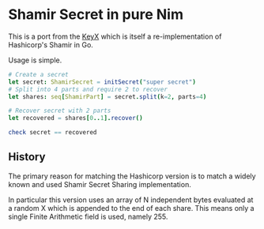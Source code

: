 # Shamir Secret in pure Nim

This is a port from the [KeyX](https://github.com/elcritch/keyx) which is itself a re-implementation of Hashicorp's Shamir in Go.

Usage is simple. 

```nim
# Create a secret
let secret: ShamirSecret = initSecret("super secret")
# Split into 4 parts and require 2 to recover
let shares: seq[ShamirPart] = secret.split(k=2, parts=4)

# Recover secret with 2 parts
let recovered = shares[0..1].recover()

check secret == recovered
```

## History

The primary reason for matching the Hashicorp version is to match a widely known and used Shamir Secret Sharing implementation.

In particular this version uses an array of N independent bytes evaluated at a random X which is appended to the end of each share. This means only a single Finite Arithmetic field is used, namely 255.   